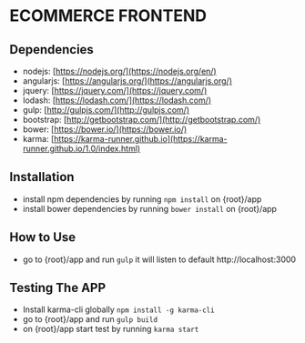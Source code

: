 # ECOMMERCE FRONTEND


## Dependencies
* nodejs: [https://nodejs.org/](https://nodejs.org/en/)
* angularjs: [https://angularjs.org/](https://angularjs.org/)
* jquery: [https://jquery.com/](https://jquery.com/)
* lodash: [https://lodash.com/](https://lodash.com/)
* gulp: [http://gulpjs.com/](http://gulpjs.com/)
* bootstrap: [http://getbootstrap.com/](http://getbootstrap.com/)
* bower: [https://bower.io/](https://bower.io/)
* karma: [https://karma-runner.github.io](https://karma-runner.github.io/1.0/index.html)


## Installation
* install npm dependencies by running `npm install` on {root}/app
* install bower dependencies by running `bower install` on {root}/app


## How to Use
- go to {root}/app and run `gulp` it will listen to default http://localhost:3000


## Testing The APP
- Install karma-cli globally `npm install -g karma-cli`
- go to {root}/app and run `gulp build`
- on {root}/app start test by running `karma start`
